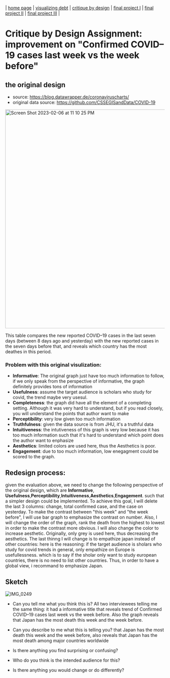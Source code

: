 | [home page](https://cmustudent.github.io/tswd-portfolio-templates/) | [visualizing debt](visualizing-government-debt) | [critique by design](critique-by-design) | [final project I](final-project-part-one) | [final project II](final-project-part-two) | [final project III](final-project-part-three) |

# Critique by Design Assignment: improvement on "Confirmed COVID–19 cases last week vs the week before"
## the original design
- source: https://blog.datawrapper.de/coronaviruscharts/
- original data source: https://github.com/CSSEGISandData/COVID-19

<img width="690" alt="Screen Shot 2023-02-06 at 11 10 25 PM" src="https://user-images.githubusercontent.com/93154040/217379395-db3b7371-1669-4674-940e-b70523b27331.png">

This table compares the new reported COVID–19 cases in the last seven days (between 8 days ago and yesterday) with the new reported cases in the seven days before that, and reveals which country has the most deathes in this period. 
### Problem with this original visulization: 
- **Informative**: The original graph just have too much information to follow, if we only speak from the perspective of informative, the graph definitely provides tons of information
- **Usefulness**: assume the target audience is scholars who study for covid, the trend maybe very usesul. 
- **Completeness**: the graph did have all the element of a completing setting. Although it was very hard to understand, but if you read closely, you will understand the points that author want to make 
- **Perceptibility**: very low given too much information 
- **Truthfulness**: given the data source is from JHU, it's a truthful data
- **Intuitiveness**: the intutiveness of this graph is very low because it has too much information such that it's hard to understand which point does the author want to enphasize 
- **Aesthetics**: limited colors are used here, thus the Aesthetics is poor. 
- **Engagement**: due to too much information, low enegagment could be scored to the graph. 
## Redesign process: 
given the evaluation above, we need to change the following perspective of the original design, which are **Informative**, **Usefulness**,**Perceptibility**,**Intuitiveness**,**Aesthetics**,**Engagement**. such that a simpler design could be implemented. To achieve this goal, I will delete the last 3 columns: change, total confirmed case, and the case on yesterday. To make the contrast between "this week" and "the week before", I will use bar graph to emphasize the contrast on number. Also, I will change the order of the graph, rank the death from the highest to lowest in order to make the contrast more obvious. I will also change the color to increase aesthetic. Originally, only grey is used here, thus decreasing the aesthetics. The last thinng I will change is to empathize japan instead of other countries: here is the reasoning: if the target audience is sholars who study for covid trends in general, only empathize on Europe is usefullessness. which is to say if the sholar only want to study european countries, there is no need to list other countries. Thus, in order to have a global view, i recommand to emphasize Japan.
## Sketch
![IMG_0249](https://user-images.githubusercontent.com/93154040/217387945-5a13ace3-f4e5-495d-9e6f-fa893bd1e4c7.jpg)
- Can you tell me what you think this is? 
  All two interviewees telling me the same thing: it had a informative title that reveals trend of Confirmed COVID–19 cases last week vs the week before. Also the graph reveals that Japan has the most death this week and the week before.

- Can you describe to me what this is telling you?
 that Japan has the most death this week and the week before, also reveals that Japan has the most death among major countries worldwide

- Is there anything you find surprising or confusing?

- Who do you think is the intended audience for this?

- Is there anything you would change or do differently?


## 
<div class="flourish-embed flourish-chart" data-src="visualisation/12667095"><script src="https://public.flourish.studio/resources/embed.js"></script></div>

